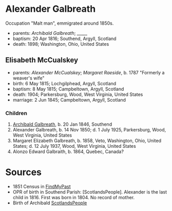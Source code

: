 # Alexander Galbreath

Occupation "Malt man", emmigrated around 1850s.

- parents: *Archibald Galbreath*; _____
- baptism: 20 Apr 1816; Southend, Argyll, Scotland
- death: 1898; Washington, Ohio, United States

## Elisabeth McCualskey

- parents: *Alexander McCualskey*; *Margaret Raeside*, b. 1787 "Formerly a weaver's wife"
- birth: 6 May 1815; Lochgilphead, Argyll, Scotland
- baptism: 8 May 1815;  Campbeltown, Argyll, Scotland
- death: 1904; Parkersburg, Wood, West Virginia, United States
- marriage: 2 Jun 1845; Campbeltown, Argyll, Scotland

### Children

1. [Archibald Galbreath](galbreath-archibald-1846.md), b. 20 Jan 1846, Southend
2. Alexander Galbreath, b. 14 Nov 1850; d. 1 July 1925, Parkersburg, Wood, West Virginia, United States
3. Margaret Elizabeth Galbreath, b. 1858, Veto, Washington, Ohio, United States; d. 12 July 1937, Wood, West Virginia, United States
4. Alonzo Edward Galbraith, b. 1864, Quebec, Canada?

# Sources

- 1851 Census in [FindMyPast](https://www.findmypast.com/transcript?id=GBC%2F1851%2F0019255793)
- OPR of birth in Southend Parish: [ScotlandsPeople].  Alexander is the last child in 1816.  First was born in 1804.  No record of mother.
- Birth of Archibald [ScotlandsPeople](https://www.scotlandspeople.gov.uk/record-results?search_type=people&event=%28B%20OR%20C%20OR%20S%29&record_type%5B0%5D=opr_births&church_type=Old%20Parish%20Registers&dl_cat=church&dl_rec=church-births-baptisms&surname=galbreath&surname_so=fuzzy&forename=archibald&forename_so=starts&from_year=1846&to_year=1846&parent_names=galbreath&parent_names_so=fuzzy&parent_name_two_so=exact&county=ARGYLL&record=Church%20of%20Scotland%20%28old%20parish%20registers%29%20Roman%20Catholic%20Church%20Other%20churches&rd_real_name%5B0%5D=SOUTHEND&rd_display_name%5B0%5D=SOUTHEND_SOUTHEND&rd_label%5B0%5D=SOUTHEND&rd_name%5B0%5D=SOUTHEND)

